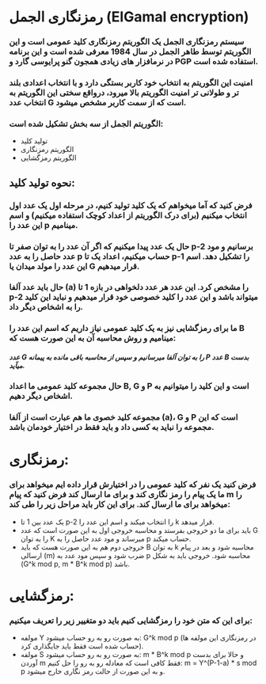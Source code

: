 # رمزنگاری الجمل (ElGamal encryption)
### سیستم رمزنگاری الجمل یک الگوریتم رمزنگاری کلید عمومی است و این الگوریتم توسط طاهر الجمل در سال 1984 معرفی شده است و این برنامه در نرمافزار های زیادی همجون گنو پرایوسی گارد و PGP استفاده شده است.
### امنیت این الگوریتم به انتخاب خود کاربر بستگی دارد و با انتخاب اعدادی بلند تر و طولانی تر امنیت الگوریتم بالا میرود، درواقع سختی این الگوریتم به انتخاب عدد G است که از سمت کاربر مشخص میشود.
### الگوریتم الجمل از سه بخش تشکیل شده است: 
- تولید کلید
- الگوریتم رمزنگاری 
- الگوریتم رمزگشایی

## نحوه تولید کلید:
### فرض کنید که آما میخواهم که یک کلید تولید کنیم، در مرحله اول یک عدد اول انتخاب میکنیم (برای درک الگوریتم از اعداد کوچک استفاده میکنیم) و اسم این عدد را p مینامیم.
### حال یک عدد پیدا میکنیم که اگر آن عدد را به توان صفر تا p-2 برسانیم و مود عدد حاصل را به عدد p حساب میکنیم، اعداد یک تا p-1 را تشکیل دهد. اسم این عدد را مولد میدان یا G قرار میدهیم.
### حال باید عدد آلفا (a) را مشخص کرد. این عدد هر عدد دلخواهی در بازه 1 تا p-2 میتواند باشد و این عدد را کلید خصوصی خود قرار میدهیم و نباید این کلید را به اشخاص دیگر داد.
### ما برای رمزگشایی نیز به یک کلید عمومی نیاز داریم که اسم این عدد را B مینامیم و روش محاسبه آن به این صورت هست که: 
##### عدد G را به توان آلفا میرسانیم و سپس از محاسبه باقی مانده به پیمانه P عدد B بدست میآید.
### حال مجموعه کلید عمومی ما اعداد B, G و P است و این کلید را میتوانیم به اشخاص دیگر دهیم.
### مجموعه کلید خصوی ما هم عبارت است از آلفا (a)، G و P است که این مجموعه را نباید به کسی داد و باید فقط در اختیار خودمان باشد.

# رمزنگاری:
### فرض کنید یک نفر که کلید عمومی را در اختیارش قرار داده ایم میخواهد برای ما یک پیام را رمز نگاری کند و برای ما ارسال کند فرض کنید که پیام m را میخواهد برای ما ارسال کند. برای این کار باید مراحل زیر را طی کند:
- یک عدد بین 1 تا p-2 را انتخاب میکند و اسم این عدد را k قرار میدهد.
- باید برای ما دو خروجی بفرستد و محاسبه خروجی اول به این صورت است که عدد G را به توان K میرساند و مود عدد حاصل را به p حساب میکند.
- خروجی دوم هم به این صورت هست که باید B به توان k محاسبه شود و بعد در پیام ارسالی (m) ضرب شود و سپس مود عدد به p محاسبه شود. خروجی باید به شکل (G^k mod p, m * B^k mod p) باشد.

# رمزگشایی:
### برای این که متن خود را رمزگشایی کنیم باید دو متغییر زیر را تعریف میکنیم:
- مولفه Y به صورت رو به رو حساب میشود: G^k mod p (در رمزنگاری این مولفه ها حساب شده است فقط باید جایگذاری کرد).
- مولفه S به صورت رو به رو حساب میشود: m * B^k mod p و حالا برای بدست آوردن m فقط کافی است که معادله رو به رو را حل کنیم:  m = Y^(P-1-a) * s mod p و به این صورت از حالت رمز نگاری خارج میشود.

